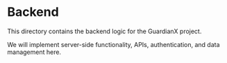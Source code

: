 # Backend

This directory contains the backend logic for the GuardianX project.

We will implement server-side functionality, APIs, authentication, and data management here.
